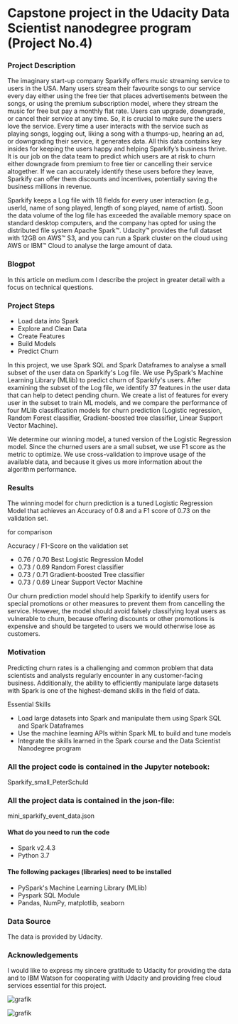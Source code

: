 # Capstone project in the Udacity Data Scientist nanodegree program (Project No.4) 

### Project Description
The imaginary start-up company Sparkify offers music streaming service to users in the USA. Many users stream their favourite songs to our service every day either using the free tier that places advertisements between the songs, or using the premium subscription model, where they stream the music for free but pay a monthly flat rate. Users can upgrade, downgrade, or cancel their service at any time. So, it is crucial to make sure the users love the service. Every time a user interacts with the service such as playing songs, logging out, liking a song with a thumps-up, hearing an ad, or downgrading their service, it generates data. All this data contains key insides for keeping the users happy and helping Sparkify’s business thrive.  It is our job on the data team to predict which users are at risk to churn either downgrade from premium to free tier or cancelling their service altogether.  If we can accurately identify these users before they leave, Sparkify can offer them discounts and incentives, potentially saving the business millions in revenue. 

Sparkify keeps a Log file with 18 fields for every user interaction (e.g., userId, name of song played, length of song played, name of artist). Soon the data volume of the log file has exceeded the available memory space on standard desktop computers, and the company has opted for using the distributed file system Apache Spark™. Udacity™ provides the full dataset with 12GB on AWS™ S3, and you can run a Spark cluster on the cloud using AWS or IBM™ Cloud to analyse the large amount of data. 

### Blogpot 

In this article on medium.com  I describe the project in greater detail with a focus on technical questions.


### Project Steps
- Load data into Spark
- Explore and Clean Data
- Create Features
- Build Models 
- Predict Churn
 
In this project, we use Spark SQL and Spark Dataframes to analyse a small subset of the user data on Sparkify's Log file. We use PySpark's Machine Learning Library (MLlib) to predict churn of Sparkify's users. After examining the subset of the Log file, we identify 37 features in the user data that can help to detect pending churn. We create a list of features for every user in the subset to train ML models, and we compare the performance of four MLlib classification models for churn prediction (Logistic regression, Random Forest classifier, Gradient-boosted tree classifier, Linear Support Vector Machine). 

We determine our winning model, a tuned version of the Logistic Regression model. Since the churned users are a small subset, we use F1 score as the metric to optimize. We use cross-validation to improve usage of the available data, and because it gives us more information about the algorithm performance. 


### Results
The winning model for churn prediction is a tuned Logistic Regression Model that achieves an Accuracy of 0.8 and a F1 score of 0.73 on the validation set. 

for comparison 

Accuracy / F1-Score on the validation set
- 0.76 / 0.70	Best Logistic Regression Model
- 0.73 / 0.69 	Random Forest classifier		 
- 0.73 / 0.71	Gradient-boosted Tree classifier		
- 0.73 / 0.69	Linear Support Vector Machine 		

Our churn prediction model should help Sparkify to identify users for special promotions or other measures to prevent them from cancelling the service. However, the model should avoid falsely classifying loyal users as vulnerable to churn, because offering discounts or other promotions is expensive and should be targeted to users we would otherwise lose as customers.    

### Motivation
Predicting churn rates is a challenging and common problem that data scientists and analysts regularly encounter in any customer-facing business. Additionally, the ability to efficiently manipulate large datasets with Spark is one of the highest-demand skills in the field of data. 

Essential Skills
- Load large datasets into Spark and manipulate them using Spark SQL and Spark Dataframes
- Use the machine learning APIs within Spark ML to build and tune models
- Integrate the skills learned in the Spark course and the Data Scientist Nanodegree program


### All the project code is contained in the Jupyter notebook: ###
Sparkify_small_PeterSchuld 

### All the project data is contained in the json-file: ###
mini_sparkify_event_data.json

#### What do you need to run the code
- Spark v2.4.3
- Python 3.7

#### The following packages (libraries) need to be installed #### 
- PySpark's Machine Learning Library (MLlib)
- Pyspark SQL Module
- Pandas, NumPy, matplotlib, seaborn

### Data Source ####
The data is provided by Udacity.

### Acknowledgements
I would like to express my sincere gratitude to Udacity for providing the data and to IBM Watson for cooperating with Udacity and providing free cloud services essential for this project.  

 

![grafik](https://user-images.githubusercontent.com/59873708/127336175-2dfef549-206b-48f4-9327-482a62f764cb.png)

![grafik](https://user-images.githubusercontent.com/59873708/127336861-d1829fa4-2a2e-4d33-b12f-08f4fcf000f1.png)
